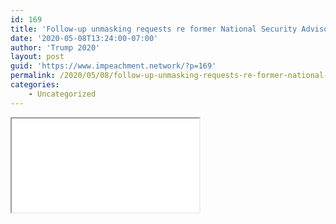 ```yaml
---
id: 169
title: 'Follow-up unmasking requests re former National Security Advisor [Michael Flynn]'
date: '2020-05-08T13:24:00-07:00'
author: 'Trump 2020'
layout: post
guid: 'https://www.impeachment.network/?p=169'
permalink: /2020/05/08/follow-up-unmasking-requests-re-former-national-security-advisor-michael-flynn/
categories:
    - Uncategorized
---
```


<iframe class="pdf" src="/assets/2020-05-13-ODNI-to-CEG-RHJ-Unmasking.pdf"> </iframe>
